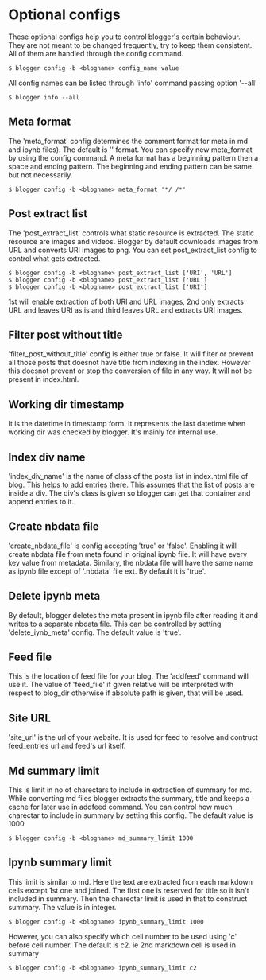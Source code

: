 # Optional configs
These optional configs help you to control blogger's certain behaviour. They are not meant to be
changed frequently, try to keep them consistent. All of them are handled through the config command.

    $ blogger config -b <blogname> config_name value

All config names can be listed through 'info' command passing option '--all'

    $ blogger info --all

## Meta format
The 'meta_format' config determines the comment format for meta in md and ipynb files).
The default is '<!-- -->' format. You can specify new meta_format by using the config command.
A meta format has a beginning pattern then a space and ending pattern. The beginning and ending pattern can be same but not necessarily.

    $ blogger config -b <blogname> meta_format '*/ /*'

## Post extract list
The 'post_extract_list' controls what static resource is extracted.
The static resource are images and videos. Blogger by default downloads images from URL and converts URI images to png. You can set post_extract_list config to control what gets extracted.

```
$ blogger config -b <blogname> post_extract_list ['URI', 'URL']
$ blogger config -b <blogname> post_extract_list ['URL']
$ blogger config -b <blogname> post_extract_list ['URI']
```

1st will enable extraction of both URI and URL images, 2nd only extracts URL and leaves URI as is and third leaves URL and extracts URI images.

## Filter post without title
'filter_post_without_title' config is either true or false. It will filter or prevent all those posts that doesnot have
title from indexing in the index. However this doesnot prevent or stop the conversion of file in any way. It will not be present in index.html.

## Working dir timestamp
It is the datetime in timestamp form. It represents the last datetime when working dir was checked by blogger. It's mainly for internal use.

## Index div name
'index_div_name' is the name of class of the posts list in index.html file of blog. This helps to add entries there. This assumes that the list of posts are inside a div. The div's class is given so blogger can get that container and append entries to it.

## Create nbdata file
'create_nbdata_file' is config accepting 'true' or 'false'. Enabling it will create nbdata file from meta found in original ipynb file. It will have every key value from metadata. Similary, the nbdata file will have the same name as ipynb file except of '.nbdata' file ext. By default it is 'true'.

## Delete ipynb meta
By default, blogger deletes the meta present in ipynb file after reading it and writes to a separate nbdata file. This can be controlled by setting 'delete_iynb_meta' config. The default value is 'true'.

## Feed file
This is the location of feed file for your blog. The 'addfeed' command will use it. The value of 'feed_file' if given relative will be interpreted with respect to blog_dir otherwise if absolute path is given, that will be used.

## Site URL
'site_url' is the url of your website. It is used for feed to resolve and contruct feed_entries url and feed's url itself.

## Md summary limit
This is limit in no of charectars to include in extraction of summary for md. While converting md files blogger extracts the summary, title and keeps a cache for later use in addfeed command.
You can control how much charectar to include in summary by setting this config. The default value is 1000

    $ blogger config -b <blogname> md_summary_limit 1000

## Ipynb summary limit
This limit is similar to md. Here the text are extracted from each markdown cells except 1st one and joined. The first one is reserved for title so it isn't included in summary. Then the charectar limit is used in that to construct summary. The value is in integer.

    $ blogger config -b <blogname> ipynb_summary_limit 1000

However, you can also specify which cell number to be used using 'c' before cell number.
The default is c2. ie 2nd  markdown cell is used in summary

    $ blogger config -b <blogname> ipynb_summary_limit c2
